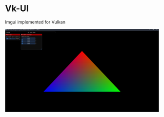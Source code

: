 # Vk-UI
Imgui implemented for Vulkan

![](https://github.com/LouisMayor/Vk-UI/blob/master/screenshots/Vk-UI_2019-05-28_21-57-49.png)
